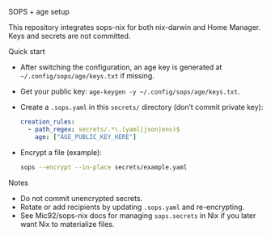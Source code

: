 SOPS + age setup

This repository integrates sops-nix for both nix-darwin and Home Manager. Keys and secrets are not committed.

Quick start

- After switching the configuration, an age key is generated at `~/.config/sops/age/keys.txt` if missing.
- Get your public key: `age-keygen -y ~/.config/sops/age/keys.txt`.
- Create a `.sops.yaml` in this `secrets/` directory (don’t commit private key):

  ```yaml
  creation_rules:
    - path_regex: secrets/.*\.(yaml|json|env)$
      age: ["AGE_PUBLIC_KEY_HERE"]
  ```

- Encrypt a file (example):

  ```bash
  sops --encrypt --in-place secrets/example.yaml
  ```

Notes

- Do not commit unencrypted secrets.
- Rotate or add recipients by updating `.sops.yaml` and re-encrypting.
- See Mic92/sops-nix docs for managing `sops.secrets` in Nix if you later want Nix to materialize files.

